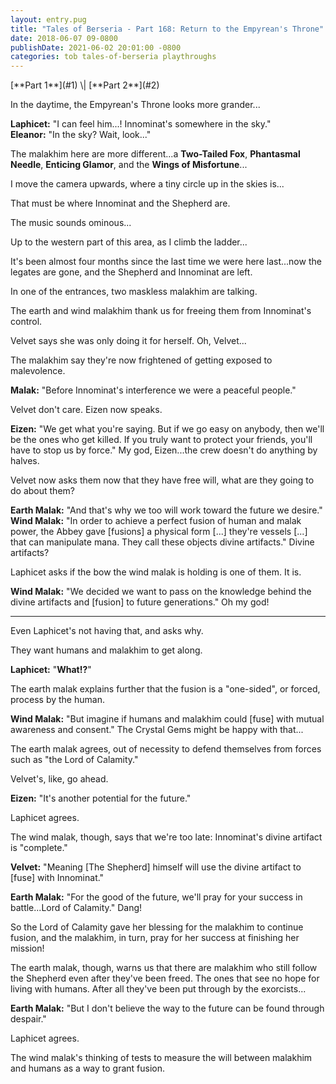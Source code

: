```yaml
---
layout: entry.pug
title: "Tales of Berseria - Part 168: Return to the Empyrean's Throne"
date: 2018-06-07 09-0800
publishDate: 2021-06-02 20:01:00 -0800
categories: tob tales-of-berseria playthroughs
---
```


<p class="entry-partination" markdown="1">[**Part 1**](#1) \| [**Part 2**](#2)</p>

<a name="1"></a>

In the daytime, the Empyrean's Throne looks more grander...

**Laphicet:** "I can feel him...! Innominat's somewhere in the sky."<br/>
**Eleanor:** "In the sky? Wait, look..."

The malakhim here are more different...a **Two-Tailed Fox**, **Phantasmal Needle**, **Enticing Glamor**, and the **Wings of Misfortune**...

I move the camera upwards, where a tiny circle up in the skies is...

That must be where Innominat and the Shepherd are.

The music sounds ominous...

Up to the western part of this area, as I climb the ladder...

It's been almost four months since the last time we were here last...now the legates are gone, and the Shepherd and Innominat are left.

In one of the entrances, two maskless malakhim are talking.

The earth and wind malakhim thank us for freeing them from Innominat's control.

Velvet says she was only doing it for herself. Oh, Velvet...

The malakhim say they're now frightened of getting exposed to malevolence.

**Malak:** "Before Innominat's interference we were a peaceful people."

Velvet don't care. Eizen now speaks.

**Eizen:** "We get what you're saying. But if we go easy on anybody, then we'll be the ones who get killed. If you truly want to protect your friends, you'll have to stop us by force." My god, Eizen...the crew doesn't do anything by halves.

Velvet now asks them now that they have free will, what are they going to do about them?

**Earth Malak:** "And that's why we too will work toward the future we desire."<br/>
**Wind Malak:** "In order to achieve a perfect fusion of human and malak power, the Abbey gave [fusions] a physical form [...] they're vessels [...] that can manipulate mana. They call these objects divine artifacts." Divine artifacts?

Laphicet asks if the bow the wind malak is holding is one of them. It is.

**Wind Malak:** "We decided we want to pass on the knowledge behind the divine artifacts and [fusion] to future generations." Oh my god!

<a name="2"></a>

---

Even Laphicet's not having that, and asks why.

They want humans and malakhim to get along.

**Laphicet:** "**What!?**"

The earth malak explains further that the fusion is a "one-sided", or forced, process by the human.

**Wind Malak:** "But imagine if humans and malakhim could [fuse] with mutual awareness and consent." The Crystal Gems might be happy with that...

The earth malak agrees, out of necessity to defend themselves from forces such as "the Lord of Calamity."

Velvet's, like, go ahead.

**Eizen:** "It's another potential for the future."

Laphicet agrees.

The wind malak, though, says that we're too late: Innominat's divine artifact is "complete."

**Velvet:** "Meaning [The Shepherd] himself will use the divine artifact to [fuse] with Innominat."

**Earth Malak:** "For the good of the future, we'll pray for your success in battle...Lord of Calamity." Dang!

So the Lord of Calamity gave her blessing for the malakhim to continue fusion, and the malakhim, in turn, pray for her success at finishing her mission!

The earth malak, though, warns us that there are malakhim who still follow the Shepherd even after they've been freed. The ones that see no hope for living with humans. After all they've been put through by the exorcists...

**Earth Malak:** "But I don't believe the way to the future can be found through despair."

Laphicet agrees.

The wind malak's thinking of tests to measure the will between malakhim and humans as a way to grant fusion.